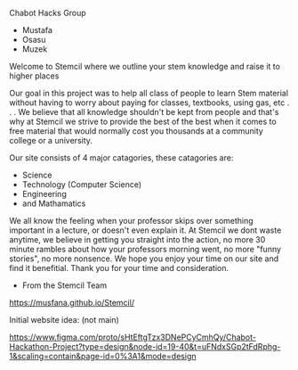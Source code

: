 Chabot Hacks Group
- Mustafa
- Osasu
- Muzek

Welcome to Stemcil where we outline your stem knowledge and raise it to higher places

Our goal in this project was to help all class of people to learn Stem material without having to worry about paying for classes, textbooks, using gas, etc . . .
We believe that all knowledge shouldn't be kept from people and that's why at Stemcil we strive to provide the best of the best when it comes to free material that
would normally cost you thousands at a community college or a university.

Our site consists of 4 major catagories, these catagories are:
- Science
- Technology (Computer Science)
- Engineering
- and Mathamatics

We all know the feeling when your professor skips over something important in a lecture, or doesn't even explain it. At Stemcil we dont waste anytime, we believe in
getting you straight into the action, no more 30 minute rambles about how your professors morning went, no more "funny stories", no more nonsence. We hope you enjoy your time on our site and find it benefitial. Thank you for your time and consideration. 

- From the Stemcil Team

https://musfana.github.io/Stemcil/


Initial website idea: (not main)

https://www.figma.com/proto/sHtEftgTzx3DNePCyCmhQy/Chabot-Hackathon-Project?type=design&node-id=19-40&t=uFNdxSGp2tFdRphg-1&scaling=contain&page-id=0%3A1&mode=design

